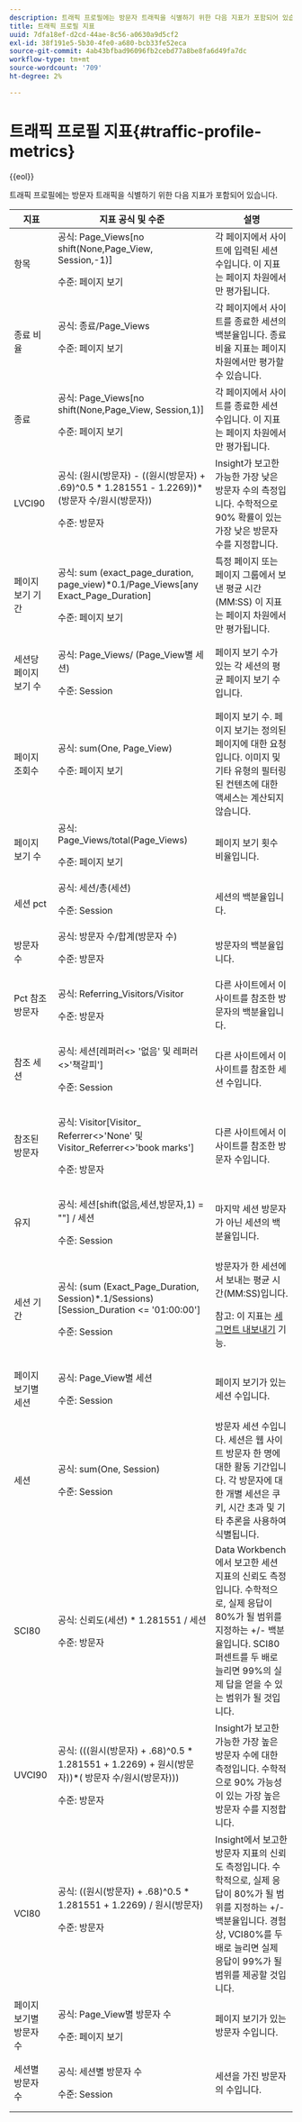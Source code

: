 ```yaml
---
description: 트래픽 프로필에는 방문자 트래픽을 식별하기 위한 다음 지표가 포함되어 있습니다.
title: 트래픽 프로필 지표
uuid: 7dfa18ef-d2cd-44ae-8c56-a0630a9d5cf2
exl-id: 38f191e5-5b30-4fe0-a680-bcb33fe52eca
source-git-commit: 4ab43bfbad96096fb2cebd77a8be8fa6d49fa7dc
workflow-type: tm+mt
source-wordcount: '709'
ht-degree: 2%

---
```


# 트래픽 프로필 지표{#traffic-profile-metrics}

{{eol}}

트래픽 프로필에는 방문자 트래픽을 식별하기 위한 다음 지표가 포함되어 있습니다.

<table id="table_D981FB9F8B734E3C845A9628548565F1"> 
 <thead> 
  <tr> 
   <th colname="col1" class="entry"> 지표 </th> 
   <th colname="col2" class="entry"> 지표 공식 및 수준 </th> 
   <th colname="col3" class="entry"> 설명 </th> 
  </tr> 
 </thead>
 <tbody> 
  <tr> 
   <td colname="col1"> 항목 </td> 
   <td colname="col2">공식: <span class="filepath"> Page_Views[no shift(None,Page_View, Session,-1)]</span><p>수준: 페이지 보기 </p></td> 
   <td colname="col3"> 각 페이지에서 사이트에 입력된 세션 수입니다. 이 지표는 페이지 차원에서만 평가됩니다. </td> 
  </tr> 
  <tr> 
   <td colname="col1"> 종료 비율 </td> 
   <td colname="col2">공식: <span class="filepath"> 종료/Page_Views </span><p>수준: 페이지 보기 </p></td> 
   <td colname="col3"> 각 페이지에서 사이트를 종료한 세션의 백분율입니다. 종료 비율 지표는 페이지 차원에서만 평가할 수 있습니다. </td> 
  </tr> 
  <tr> 
   <td colname="col1"> 종료 </td> 
   <td colname="col2">공식:<span class="filepath"> Page_Views[no shift(None,Page_View, Session,1)] </span><p>수준: 페이지 보기 </p></td> 
   <td colname="col3"> 각 페이지에서 사이트를 종료한 세션 수입니다. 이 지표는 페이지 차원에서만 평가됩니다. </td> 
  </tr> 
  <tr> 
   <td colname="col1"> LVCI90 </td> 
   <td colname="col2">공식: <span class="filepath"> (원시(방문자) - ((원시(방문자) + .69)^0.5 * 1.281551 - 1.2269))*(방문자 수/원시(방문자))</span><p>수준: 방문자 </p></td> 
   <td colname="col3"> Insight가 보고한 가능한 가장 낮은 방문자 수의 측정입니다. 수학적으로 90% 확률이 있는 가장 낮은 방문자 수를 지정합니다. </td> 
  </tr> 
  <tr> 
   <td colname="col1"> 페이지 보기 기간 </td> 
   <td colname="col2"> <p>공식: <span class="filepath"> sum (exact_page_duration, page_view)*0.1/Page_Views[any Exact_Page_Duration]</span></p> <p>수준: 페이지 보기 </p> </td> 
   <td colname="col3"> 특정 페이지 또는 페이지 그룹에서 보낸 평균 시간(MM:SS) 이 지표는 페이지 차원에서만 평가됩니다. </td> 
  </tr> 
  <tr> 
   <td colname="col1"> 세션당 페이지 보기 수 </td> 
   <td colname="col2"> <p>공식: <span class="filepath"> Page_Views/ (Page_View별 세션) </span></p> <p>수준: Session </p> </td> 
   <td colname="col3"> 페이지 보기 수가 있는 각 세션의 평균 페이지 보기 수입니다. </td> 
  </tr> 
  <tr> 
   <td colname="col1"> 페이지 조회수 </td> 
   <td colname="col2">공식: <span class="filepath"> sum(One, Page_View)</span><p>수준: 페이지 보기 </p></td> 
   <td colname="col3"> 페이지 보기 수. 페이지 보기는 정의된 페이지에 대한 요청입니다. 이미지 및 기타 유형의 필터링된 컨텐츠에 대한 액세스는 계산되지 않습니다. </td> 
  </tr> 
  <tr> 
   <td colname="col1"> 페이지 보기 수 </td> 
   <td colname="col2">공식: <span class="filepath"> Page_Views/total(Page_Views) </span><p>수준: 페이지 보기 </p></td> 
   <td colname="col3"> 페이지 보기 횟수 비율입니다. </td> 
  </tr> 
  <tr> 
   <td colname="col1"> 세션 pct </td> 
   <td colname="col2">공식: <span class="filepath"> 세션/총(세션)</span><p>수준: Session </p></td> 
   <td colname="col3"> 세션의 백분율입니다. </td> 
  </tr> 
  <tr> 
   <td colname="col1"> 방문자 수 </td> 
   <td colname="col2">공식: <span class="filepath"> 방문자 수/합계(방문자 수) </span><p>수준: 방문자 </p></td> 
   <td colname="col3"> 방문자의 백분율입니다. </td> 
  </tr> 
  <tr> 
   <td colname="col1"> Pct 참조 방문자 </td> 
   <td colname="col2"> <p>공식: Referring_Visitors/Visitor </p> <p>수준: 방문자 </p> </td> 
   <td colname="col3"> 다른 사이트에서 이 사이트를 참조한 방문자의 백분율입니다. </td> 
  </tr> 
  <tr> 
   <td colname="col1"> 참조 세션 </td> 
   <td colname="col2"> <p>공식: <span class="filepath"> 세션[레퍼러&lt;&gt; '없음' 및 레퍼러&lt;&gt;'책갈피']</span></p> <p>수준: Session </p> </td> 
   <td colname="col3"> 다른 사이트에서 이 사이트를 참조한 세션 수입니다. </td> 
  </tr> 
  <tr> 
   <td colname="col1"> 참조된 방문자 </td> 
   <td colname="col2"> <p>공식: <span class="filepath"> Visitor[Visitor_ Referrer&lt;&gt;'None' 및 Visitor_Referrer&lt;&gt;'book marks']</span></p> <p>수준: 방문자 </p> </td> 
   <td colname="col3"> 다른 사이트에서 이 사이트를 참조한 방문자 수입니다. </td> 
  </tr> 
  <tr> 
   <td colname="col1"> 유지 </td> 
   <td colname="col2"> <p>공식: <span class="filepath"> 세션[shift(없음,세션,방문자,1) = ""] / 세션</span></p> <p>수준: Session </p> </td> 
   <td colname="col3"> 마지막 세션 방문자가 아닌 세션의 백분율입니다. </td> 
  </tr> 
  <tr> 
   <td colname="col1"> 세션 기간 </td> 
   <td colname="col2"> <p>공식: <span class="filepath"> (sum (Exact_Page_Duration, Session)*.1/Sessions)[Session_Duration &lt;= '01:00:00']</span></p> <p>수준: Session </p> </td> 
   <td colname="col3">방문자가 한 세션에서 보내는 평균 시간(MM:SS)입니다. <p><p>참고: 이 지표는 <a href="https://experienceleague.adobe.com/docs/data-workbench/using/client/t-open-ins.html#Segment_Export" format="http" scope="external"> 세그먼트 내보내기</a> 기능. </p></p></td> 
  </tr> 
  <tr> 
   <td colname="col1"> 페이지 보기별 세션 </td> 
   <td colname="col2"> <p>공식: <span class="filepath"> Page_View별 세션</span></p> <p> 수준: Session </p> </td> 
   <td colname="col3"> 페이지 보기가 있는 세션 수입니다. </td> 
  </tr> 
  <tr> 
   <td colname="col1"> 세션 </td> 
   <td colname="col2"> <p>공식: <span class="filepath"> sum(One, Session)</span></p> <p>수준: Session </p> </td> 
   <td colname="col3"> 방문자 세션 수입니다. 세션은 웹 사이트 방문자 한 명에 대한 활동 기간입니다. 각 방문자에 대한 개별 세션은 쿠키, 시간 초과 및 기타 추론을 사용하여 식별됩니다. </td> 
  </tr> 
  <tr> 
   <td colname="col1"> SCI80 </td> 
   <td colname="col2"> <p>공식: <span class="filepath"> 신뢰도(세션) * 1.281551 / 세션</span></p> <p>수준: 방문자 </p> </td> 
   <td colname="col3"> Data Workbench에서 보고한 세션 지표의 신뢰도 측정입니다. 수학적으로, 실제 응답이 80%가 될 범위를 지정하는 +/- 백분율입니다. SCI80 퍼센트를 두 배로 늘리면 99%의 실제 답을 얻을 수 있는 범위가 될 것입니다. </td> 
  </tr> 
  <tr> 
   <td colname="col1"> UVCI90 </td> 
   <td colname="col2"> <p>공식: <span class="filepath"> (((원시(방문자) + .68)^0.5 * 1.281551 + 1.2269) + 원시(방문자))*( 방문자 수/원시(방문자)))</span></p> <p>수준: 방문자 </p> </td> 
   <td colname="col3"> Insight가 보고한 가능한 가장 높은 방문자 수에 대한 측정입니다. 수학적으로 90% 가능성이 있는 가장 높은 방문자 수를 지정합니다. </td> 
  </tr> 
  <tr> 
   <td colname="col1"> VCI80 </td> 
   <td colname="col2">공식: <span class="filepath"> ((원시(방문자) + .68)^0.5 * 1.281551 + 1.2269) / 원시(방문자)</span><p>수준: 방문자 </p></td> 
   <td colname="col3"> Insight에서 보고한 방문자 지표의 신뢰도 측정입니다. 수학적으로, 실제 응답이 80%가 될 범위를 지정하는 +/- 백분율입니다. 경험상, VCI80%를 두 배로 늘리면 실제 응답이 99%가 될 범위를 제공할 것입니다. </td> 
  </tr> 
  <tr> 
   <td colname="col1"> 페이지 보기별 방문자 수 </td> 
   <td colname="col2"> <p>공식: <span class="filepath"> Page_View별 방문자 수</span></p> <p>수준: 페이지 보기 </p> </td> 
   <td colname="col3"> 페이지 보기가 있는 방문자 수입니다. </td> 
  </tr> 
  <tr> 
   <td colname="col1"> 세션별 방문자 수 </td> 
   <td colname="col2"> <p>공식: <span class="filepath"> 세션별 방문자 수 </span></p> <p>수준: Session </p> </td> 
   <td colname="col3"> 세션을 가진 방문자의 수입니다. </td> 
  </tr> 
 </tbody> 
</table>
